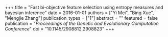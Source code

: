 +++
title = "Fast bi-objective feature selection using entropy measures and bayesian inference"
date = 2016-01-01
authors = ["Yi Mei", "Bing Xue", "Mengjie Zhang"]
publication_types = ["1"]
abstract = ""
featured = false
publication = "*Proceedings of the Genetic and Evolutionary Computation Conference*"
doi = "10.1145/2908812.2908823"
+++

